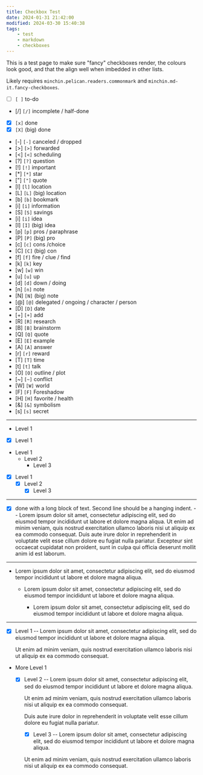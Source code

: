 ```yaml
---
title: Checkbox Test
date: 2024-01-31 21:42:00
modified: 2024-03-30 15:40:38
tags:
    - test
    - markdown
    - checkboxes
---
```


This is a test page to make sure "fancy" checkboxes render, the colours look
good, and that the align well when imbedded in other lists.

Likely requires `minchin.pelican.readers.commonmark` and
`minchin.md-it.fancy-checkboxes`.

- [ ] `[ ]` to-do
- [/] `[/]` incomplete / half-done
- [x] `[x]` done
- [X] `[X]` (big) done
- [-] `[-]` canceled / dropped
- [>] `[>]` forwarded
- [<] `[<]` scheduling
- [?] `[?]` question
- [!] `[!]` important
- [*] `[*]` star <!-- *] -->
- ["] `["]` quote
- [l] `[l]` location
- [L] `[L]` (big) location
- [b] `[b]` bookmark
- [i] `[i]` information
- [S] `[S]` savings
- [i] `[i]` idea
- [I] `[I]` (big) idea
- [p] `[p]` pros / paraphrase
- [P] `[P]` (big) pro
- [c] `[c]` cons /choice
- [C] `[C]` (big) con
- [f] `[f]` fire / clue / find
- [k] `[k]` key
- [w] `[w]` win
- [u] `[u]` up
- [d] `[d]` down / doing
- [n] `[n]` note
- [N] `[N]` (big) note
- [@] `[@]` delegated / ongoing / character / person
- [D] `[D]` date
- [+] `[+]` add
- [R] `[R]` research
- [B] `[B]` brainstorm
- [Q] `[Q]` quote
- [E] `[E]` example
- [A] `[A]` answer
- [r] `[r]` reward
- [T] `[T]` time
- [t] `[t]` talk
- [O] `[O]` outline / plot
- [~] `[~]` conflict
- [W] `[W]` world
- [F] `[F]` Foreshadow
- [H] `[H]` favorite / health
- [&] `[&]` symbolism
- [s] `[s]` secret

---

- Level 1
- [x] Level 1
- Level 1
    - Level 2
        - Level 3
- [x] Level 1
    - [x] Level 2
        - [x] Level 3

---

- [x] done with a long block of text. Second line should be a hanging indent. -- Lorem ipsum dolor sit amet, consectetur adipiscing elit, sed do eiusmod tempor incididunt ut labore et dolore magna aliqua. Ut enim ad minim veniam, quis nostrud exercitation ullamco laboris nisi ut aliquip ex ea commodo consequat. Duis aute irure dolor in reprehenderit in voluptate velit esse cillum dolore eu fugiat nulla pariatur. Excepteur sint occaecat cupidatat non proident, sunt in culpa qui officia deserunt mollit anim id est laborum.

---

- Lorem ipsum dolor sit amet, consectetur adipiscing elit, sed do eiusmod tempor incididunt ut labore et dolore magna aliqua.

    - Lorem ipsum dolor sit amet, consectetur adipiscing elit, sed do eiusmod tempor incididunt ut labore et dolore magna aliqua.

        - Lorem ipsum dolor sit amet, consectetur adipiscing elit, sed do eiusmod tempor incididunt ut labore et dolore magna aliqua.

---

- [x] Level 1 -- Lorem ipsum dolor sit amet, consectetur adipiscing elit, sed do eiusmod tempor incididunt ut labore et dolore magna aliqua.

  Ut enim ad minim veniam, quis nostrud exercitation ullamco laboris nisi ut aliquip ex ea commodo consequat.
- More Level 1
    - [x] Level 2 -- Lorem ipsum dolor sit amet, consectetur adipiscing elit, sed do eiusmod tempor incididunt ut labore et dolore magna aliqua.

      Ut enim ad minim veniam, quis nostrud exercitation ullamco laboris nisi ut aliquip ex ea commodo consequat.

      Duis aute irure dolor in reprehenderit in voluptate velit esse cillum dolore eu fugiat nulla pariatur.
        - [x] Level 3  -- Lorem ipsum dolor sit amet, consectetur adipiscing elit, sed do eiusmod tempor incididunt ut labore et dolore magna aliqua.

        Ut enim ad minim veniam, quis nostrud exercitation ullamco laboris nisi ut aliquip ex ea commodo consequat.
